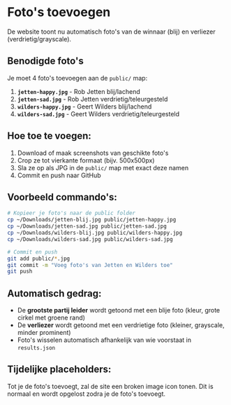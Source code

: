 # Foto's toevoegen

De website toont nu automatisch foto's van de winnaar (blij) en verliezer (verdrietig/grayscale).

## Benodigde foto's

Je moet 4 foto's toevoegen aan de `public/` map:

1. **`jetten-happy.jpg`** - Rob Jetten blij/lachend
2. **`jetten-sad.jpg`** - Rob Jetten verdrietig/teleurgesteld
3. **`wilders-happy.jpg`** - Geert Wilders blij/lachend
4. **`wilders-sad.jpg`** - Geert Wilders verdrietig/teleurgesteld

## Hoe toe te voegen:

1. Download of maak screenshots van geschikte foto's
2. Crop ze tot vierkante formaat (bijv. 500x500px)
3. Sla ze op als JPG in de `public/` map met exact deze namen
4. Commit en push naar GitHub

## Voorbeeld commando's:

```bash
# Kopieer je foto's naar de public folder
cp ~/Downloads/jetten-blij.jpg public/jetten-happy.jpg
cp ~/Downloads/jetten-sad.jpg public/jetten-sad.jpg
cp ~/Downloads/wilders-blij.jpg public/wilders-happy.jpg
cp ~/Downloads/wilders-sad.jpg public/wilders-sad.jpg

# Commit en push
git add public/*.jpg
git commit -m "Voeg foto's van Jetten en Wilders toe"
git push
```

## Automatisch gedrag:

- De **grootste partij leider** wordt getoond met een blije foto (kleur, grote cirkel met groene rand)
- De **verliezer** wordt getoond met een verdrietige foto (kleiner, grayscale, minder prominent)
- Foto's wisselen automatisch afhankelijk van wie voorstaat in `results.json`

## Tijdelijke placeholders:

Tot je de foto's toevoegt, zal de site een broken image icon tonen. Dit is normaal en wordt opgelost zodra je de foto's toevoegt.
